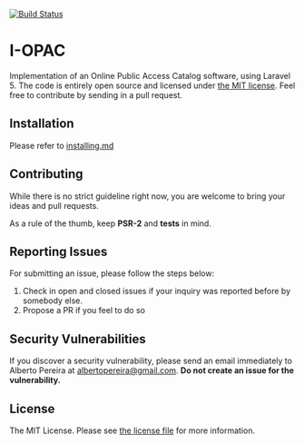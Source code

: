 [![Build Status](https://travis-ci.org/albertopereira/iopac.svg?branch=master)](https://travis-ci.org/albertopereira/iopac)

# I-OPAC

Implementation of an Online Public Access Catalog software, using Laravel 5. The code is entirely open source and licensed under [the MIT license](license.txt). Feel free to contribute by sending in a pull request.


## Installation

Please refer to [installing.md](installing.md)

## Contributing

While there is no strict guideline right now, you are welcome to bring your ideas and pull requests.

As a rule of the thumb, keep **PSR-2** and **tests** in mind.

## Reporting Issues

For submitting an issue, please follow the steps below:

1. Check in open and closed issues if your inquiry was reported before by somebody else.
2. Propose a PR if you feel to do so

## Security Vulnerabilities

If you discover a security vulnerability, please send an email immediately to Alberto Pereira at [albertopereira@gmail.com](mailto:albertopereira@gmail.com). **Do not create an issue for the vulnerability.**

## License

The MIT License. Please see [the license file](license.txt) for more information.
